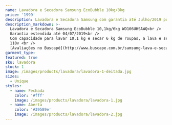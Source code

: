 ```yaml
---
name: Lavadora e Secadora Samsung EcoBubble 10kg/8kg
price: '1999'
description: Lavadora e Secadora Samsung com garantia até Julho/2019 por R$1999. WhatsApp 11 96964-1752
description_markdown: >-
  Lavadora e Secadora Samsung EcoBubble 10,1kg/6kg WD106UHSAWQ<br />
  Garantia estendida até 04/07/2019<br />
  Com capacidade para lavar 10,1 kg e secar 6 kg de roupas, a lava e seca Samsung Eco Bubble tem as dimensões externas idênticas às dos modelos 8,5 kg para atender as necessidades de quem precisa de uma lava e seca com capacidade intermediária, mas tem espaço limitado para acomodar o equipamento. Ainda conta com funções exclusivas como Eco Bubble e Air Wash.<br />
  110v <br />
  [Avaliações no Buscapé](http://www.buscape.com.br/samsung-lava-e-seca-seine-wd106uhsawq-frontal-10-1-kg-branco)
garment_type:
featured: true
sku: lavadora
stock: 1
image: /images/products/lavadora/lavadora-1-deitada.jpg
sizes:
  - Unique
styles:
  - name: Fechada
    color: '#fff'
    image: /images/products/lavadora/lavadora-1.jpg
  - name: Aberta
    color: '#39589e'
    image: /images/products/lavadora/lavadora-2.jpg
---
```

